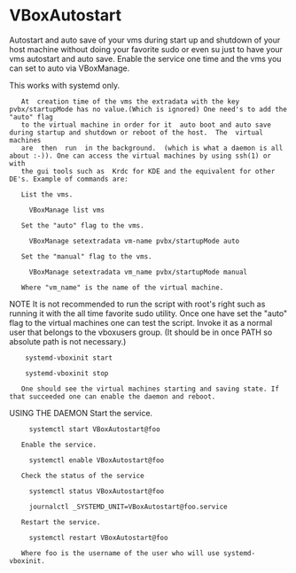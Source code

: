 VBoxAutostart
=============
Autostart and auto save of your vms during start up and shutdown of your host machine without doing your
favorite sudo or even su just to have your vms autostart and auto save. Enable the service one time and 
the vms you can set to auto via VBoxManage.

 This works with  systemd only.


       At  creation time of the vms the extradata with the key pvbx/startupMode has no value.(Which is ignored) One need's to add the "auto" flag
       to the virtual machine in order for it  auto boot and auto save during startup and shutdown or reboot of the host.  The  virtual  machines
       are  then  run  in the background.  (which is what a daemon is all about :-)). One can access the virtual machines by using ssh(1) or with
       the gui tools such as  Krdc for KDE and the equivalent for other DE's. Example of commands are:

       List the vms.

         VBoxManage list vms

       Set the "auto" flag to the vms.

         VBoxManage setextradata vm-name pvbx/startupMode auto

       Set the "manual" flag to the vms.

         VBoxManage setextradata vm_name pvbx/startupMode manual

       Where "vm_name" is the name of the virtual machine.


NOTE
       It is not recommended to run the script with root's right such as running it with the all time favorite sudo utility.  Once one  have  set
       the  "auto"  flag  to  the  virtual  machines one can test the script. Invoke it as a normal user that belongs to the vboxusers group. (It
       should be in once PATH so absolute path is not necessary.)

        systemd-vboxinit start

        systemd-vboxinit stop

       One should see the virtual machines starting and saving state. If that succeeded one can enable the daemon and reboot.


USING THE DAEMON
       Start the service.

         systemctl start VBoxAutostart@foo

       Enable the service.

         systemctl enable VBoxAutostart@foo

       Check the status of the service

         systemctl status VBoxAutostart@foo

         journalctl _SYSTEMD_UNIT=VBoxAutostart@foo.service

       Restart the service.

         systemctl restart VBoxAutostart@foo

       Where foo is the username of the user who will use systemd-vboxinit.




